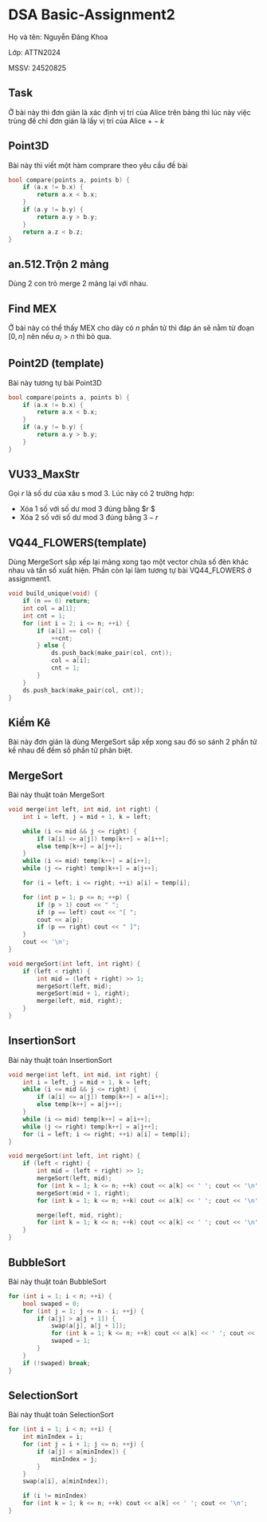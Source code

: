 # DSA Basic-Assignment2
Họ và tên: Nguyễn Đăng Khoa

Lớp: ATTN2024

MSSV: 24520825
## Task
Ở bài này thì đơn giản là xác định vị trí của Alice trên bảng thì lúc này việc trùng đề chỉ đơn giản là lấy vị trí của Alice $+- k$
## Point3D
Bài này thì viết một hàm comprare theo yêu cầu đề bài 
```C++
bool compare(points a, points b) {
    if (a.x != b.x) {
        return a.x < b.x;
    }
    if (a.y != b.y) {
        return a.y > b.y;
    }
    return a.z < b.z;
}
```
## an.512.Trộn 2 mảng	
Dùng 2 con trỏ merge 2 mảng lại với nhau.
## Find MEX	
Ở bài này có thể thấy MEX cho dãy có $n$ phần tử thì đáp án sẽ nằm từ đoạn $[0, n]$ nên nếu $a_i > n$ thì bỏ qua. 
## Point2D (template)	
Bài này tương tự bài Point3D
```C++
bool compare(points a, points b) {
    if (a.x != b.x) {
        return a.x < b.x;
    }
    if (a.y != b.y) {
        return a.y > b.y;
    }
}
```
## VU33_MaxStr	
Gọi $r$ là số dư của xâu s mod 3. Lúc này có 2 trường hợp:
- Xóa 1 số với số dư mod 3 đúng bằng $r $ 
- Xóa 2 số với số dư mod 3 đúng bằng $3 - r$
## VQ44_FLOWERS(template)	
Dùng MergeSort sắp xếp lại mảng xong tạo một vector chứa số đèn khác nhau và tấn số xuất hiện. Phần còn lại làm tương tự bài VQ44_FLOWERS ở assignment1.
```C++
void build_unique(void) {
    if (n == 0) return;
    int col = a[1];
    int cnt = 1;
    for (int i = 2; i <= n; ++i) {
        if (a[i] == col) {
            ++cnt;
        } else {
            ds.push_back(make_pair(col, cnt));
            col = a[i];
            cnt = 1;
        }
    }
    ds.push_back(make_pair(col, cnt));
}
```
## Kiểm Kê	
Bài này đơn giản là dùng MergeSort sắp xếp xong sau đó so sánh 2 phần tử kề nhau để đếm số phần tử phân biệt.
## MergeSort	
Bài này thuật toán MergeSort 
```C++
void merge(int left, int mid, int right) {
    int i = left, j = mid + 1, k = left;

    while (i <= mid && j <= right) {
        if (a[i] <= a[j]) temp[k++] = a[i++];
        else temp[k++] = a[j++];
    }
    while (i <= mid) temp[k++] = a[i++];
    while (j <= right) temp[k++] = a[j++];

    for (i = left; i <= right; ++i) a[i] = temp[i];

    for (int p = 1; p <= n; ++p) {
        if (p > 1) cout << " ";
        if (p == left) cout << "[ ";
        cout << a[p];
        if (p == right) cout << " ]";
    }
    cout << '\n';
}

void mergeSort(int left, int right) {
    if (left < right) {
        int mid = (left + right) >> 1;
        mergeSort(left, mid);
        mergeSort(mid + 1, right);
        merge(left, mid, right);
    }
}
```
## InsertionSort	
Bài này thuật toán InsertionSort 
```C++
void merge(int left, int mid, int right) {
    int i = left, j = mid + 1, k = left;
    while (i <= mid && j <= right) {
        if (a[i] <= a[j]) temp[k++] = a[i++];
        else temp[k++] = a[j++];
    }
    while (i <= mid) temp[k++] = a[i++];
    while (j <= right) temp[k++] = a[j++];
    for (i = left; i <= right; ++i) a[i] = temp[i];
}

void mergeSort(int left, int right) {
    if (left < right) {
        int mid = (left + right) >> 1;
        mergeSort(left, mid);
        for (int k = 1; k <= n; ++k) cout << a[k] << ' '; cout << '\n';
        mergeSort(mid + 1, right);
        for (int k = 1; k <= n; ++k) cout << a[k] << ' '; cout << '\n';

        merge(left, mid, right);
        for (int k = 1; k <= n; ++k) cout << a[k] << ' '; cout << '\n';
    }
}
```
## BubbleSort	
Bài này thuật toán BubbleSort 
```C++
for (int i = 1; i < n; ++i) {
    bool swaped = 0;
    for (int j = 1; j <= n - i; ++j) {
        if (a[j] > a[j + 1]) {
            swap(a[j], a[j + 1]);
            for (int k = 1; k <= n; ++k) cout << a[k] << ' '; cout << '\n';
            swaped = 1;
        }
    }
    if (!swaped) break;
}
```
## SelectionSort	
Bài này thuật toán SelectionSort
```C++
for (int i = 1; i < n; ++i) {
    int minIndex = i;
    for (int j = i + 1; j <= n; ++j) {
        if (a[j] < a[minIndex]) {
            minIndex = j;
        }
    }
    swap(a[i], a[minIndex]);

    if (i != minIndex)
    for (int k = 1; k <= n; ++k) cout << a[k] << ' '; cout << '\n';
}
```